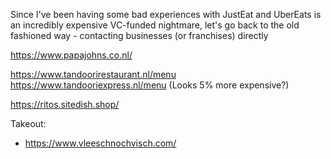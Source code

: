 Since I've been having some bad experiences with JustEat and UberEats is an incredibly expensive VC-funded nightmare, let's go back to the old fashioned way - contacting businesses (or franchises) directly

https://www.papajohns.co.nl/

https://www.tandoorirestaurant.nl/menu
https://www.tandooriexpress.nl/menu (Looks 5% more expensive?)

https://ritos.sitedish.shop/



Takeout:
* https://www.vleeschnochvisch.com/